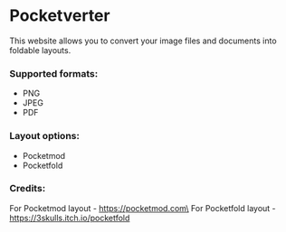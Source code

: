 # Pocketverter

This website allows you to convert your image files and documents into foldable layouts.

### Supported formats:
- PNG
- JPEG
- PDF

### Layout options:
- Pocketmod
- Pocketfold


### Credits:
For Pocketmod layout - https://pocketmod.com\
For Pocketfold layout - https://3skulls.itch.io/pocketfold  

